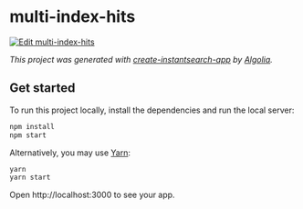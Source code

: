 # multi-index-hits

[![Edit multi-index-hits](https://codesandbox.io/static/img/play-codesandbox.svg)](https://codesandbox.io/s/github/algolia/doc-code-samples/tree/master/react-instantsearch-hooks/multi-index-hits)

_This project was generated with [create-instantsearch-app](https://github.com/algolia/create-instantsearch-app) by [Algolia](https://algolia.com)._

## Get started

To run this project locally, install the dependencies and run the local server:

```sh
npm install
npm start
```

Alternatively, you may use [Yarn](https://http://yarnpkg.com/):

```sh
yarn
yarn start
```

Open http://localhost:3000 to see your app.
